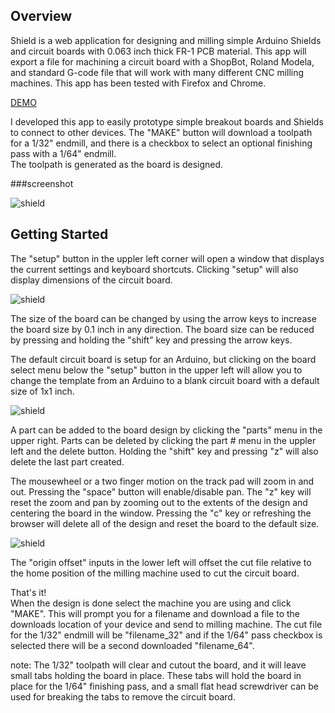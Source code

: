 ## Overview

Shield is a web application for designing and milling simple Arduino Shields and circuit boards with 0.063 inch thick FR-1 PCB material.
This app will export a file for machining a circuit board with a ShopBot, Roland Modela, and standard G-code file that will
work with many different CNC milling machines. This app has been tested with Firefox and Chrome. 



[DEMO](http://jw4rd.github.io/shield/)  

I developed this app to easily prototype simple breakout boards and Shields to connect to other devices. 
The "MAKE" button will download a toolpath for a 1/32" endmill, and there is a checkbox to select an optional finishing pass with a 1/64" endmill.  
The toolpath is generated as the board is designed.

###screenshot

![shield](https://raw.github.com/jw4rd/shield/master/img/screenshot.png)  

## Getting Started

The "setup" button in the uppler left corner will open a window that displays the current settings and keyboard shortcuts.
Clicking "setup" will also display dimensions of the circuit board.  

![shield](https://raw.github.com/jw4rd/shield/master/img/setup.png)  

The size of the board can be changed by using the arrow keys to increase the 
board size by 0.1 inch in any direction. The board size can be reduced by
pressing and holding the "shift" key and pressing the arrow keys.  

The default circuit board is setup for an Arduino, but clicking on the board select menu below the "setup" button in the upper left will
allow you to change the template from an Arduino to a blank circuit board with a default size of 1x1 inch.  

![shield](https://raw.github.com/jw4rd/shield/master/img/blank.png)  

A part can be added to the board design by clicking the "parts" menu in the upper right.
Parts can be deleted by clicking the part # menu in the uppler left and the delete button. Holding the "shift" key and pressing "z" will also delete
the last part created.  

<!---
![shield](https://raw.github.com/jw4rd/shield/master/img/pcb_design.png)  
-->

The mousewheel or a two finger motion on the track pad will zoom in and out. 
Pressing the "space" button will enable/disable pan. 
The "z" key will reset the zoom and pan by zooming out to the extents of the design and centering the board in the window.
Pressing the "c" key or refreshing the browser will delete all of the design and reset the board to the default size.  

![shield](https://raw.github.com/jw4rd/shield/master/img/zoom.png)  

The "origin offset" inputs in the lower left will offset the cut file relative to the home position of the milling machine used
to cut the circuit board.

That's it!  
When the design is done select the machine you are using and click "MAKE". This will prompt you for a filename and download a file to the
downloads location of your device and send to milling machine.  The cut file for the 1/32" endmill will be "filename_32" and if the 1/64" pass checkbox is selected
there will be a second downloaded "filename_64".  

<!---
![shield](https://raw.github.com/jw4rd/shield/master/img/pcb.png)  
-->

note: The 1/32" toolpath will clear and cutout the board, and it will leave small tabs holding the board in place. These tabs will hold the board in
place for the 1/64" finishing pass, and a small flat head screwdriver can be used for breaking the tabs to remove the circuit board.  

<!---
![shield](https://raw.github.com/jw4rd/shield/master/img/tabs.png)  
-->



